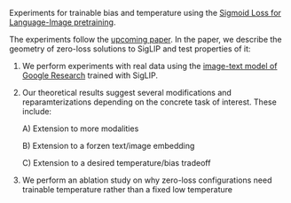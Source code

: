 Experiments for trainable bias and temperature using the [Sigmoid Loss for Language-Image pretraining](https://www.computer.org/csdl/proceedings-article/iccv/2023/071800l1941/1TJfkEkV3RC).
                                                          
The experiments follow the [upcoming paper](). In the paper, we describe the geometry of zero-loss solutions to SigLIP and test properties of it:

1. We perform experiments with real data using the [image-text model of Google Research](big_vision/models/proj/image_text) trained with SigLIP.
2. Our theoretical results suggest several modifications and reparamterizations depending on the concrete task of interest. These include:
   
   A) Extension to more modalities
   
   B) Extension to a forzen text/image embedding
   
   C) Extension to a desired temperature/bias tradeoff
   
4. We perform an ablation study on why zero-loss configurations need trainable temperature rather than a fixed low temperature

                                                        
                                                          

                                                    

